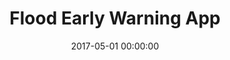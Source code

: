 ---
layout: inner
position: left
title: 'Flood Early Warning App'
lead_text: "Developed an Android app that provides real-time information on river water levels in Jakarta."
tags: ['Java', 'Android SDK', 'OData']
featured_image: ['/img/posts/ews1-min.png','/img/posts/ews2-min.png']
date: 2017-05-01 00:00:00
categories: ['Android']
project_link: 'https://play.google.com/store/apps/details?id=com.dinassdadki1.ews'
button_icon: 'fab fa-google-play'
button_text: 'View on playstore'
order: 13
visible: 1
company: 'PT. Aditya Arta Abadi'
---